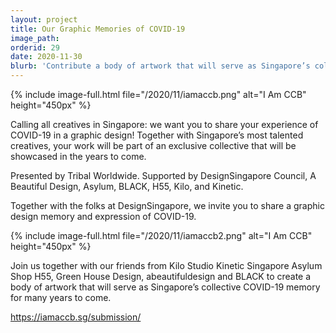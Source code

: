 ```yaml
---
layout: project
title: Our Graphic Memories of COVID-19
image_path: 
orderid: 29
date: 2020-11-30
blurb: 'Contribute a body of artwork that will serve as Singapore’s collective COVID-19 memory.'
---
```

{% include image-full.html file="/2020/11/iamaccb.png" alt="I Am CCB" height="450px" %}

<!--more-->

Calling all creatives in Singapore: we want you to share your experience of COVID-19 in a graphic design! Together with Singapore’s most talented creatives, your work will be part of an exclusive collective that will be showcased in the years to come.

Presented by Tribal Worldwide. Supported by DesignSingapore Council, A Beautiful Design, Asylum, BLACK, H55, Kilo, and Kinetic. 

Together with the folks at DesignSingapore, we invite you to share a graphic design memory and expression of COVID-19.

{% include image-full.html file="/2020/11/iamaccb2.png" alt="I Am CCB" height="450px" %}

Join us together with our friends from Kilo Studio Kinetic Singapore Asylum Shop H55, Green House Design, abeautifuldesign and BLACK to create a body of artwork that will serve as Singapore’s collective COVID-19 memory for many years to come.

https://iamaccb.sg/submission/
